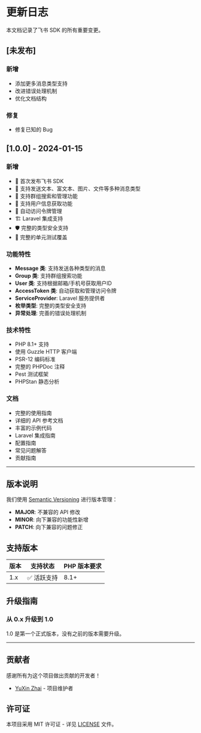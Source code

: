 # 更新日志

本文档记录了飞书 SDK 的所有重要变更。

## [未发布]

### 新增

- 添加更多消息类型支持
- 改进错误处理机制
- 优化文档结构

### 修复

- 修复已知的 Bug

## [1.0.0] - 2024-01-15

### 新增

- 🎉 首次发布飞书 SDK
- 📨 支持发送文本、富文本、图片、文件等多种消息类型
- 👥 支持群组搜索和管理功能
- 👤 支持用户信息获取功能
- 🔐 自动访问令牌管理
- 🏗️ Laravel 集成支持
- 🛡️ 完整的类型安全支持
- 🧪 完整的单元测试覆盖

### 功能特性

- **Message 类**: 支持发送各种类型的消息
- **Group 类**: 支持群组搜索功能
- **User 类**: 支持根据邮箱/手机号获取用户ID
- **AccessToken 类**: 自动获取和管理访问令牌
- **ServiceProvider**: Laravel 服务提供者
- **枚举类型**: 完整的类型安全支持
- **异常处理**: 完善的错误处理机制

### 技术特性

- PHP 8.1+ 支持
- 使用 Guzzle HTTP 客户端
- PSR-12 编码标准
- 完整的 PHPDoc 注释
- Pest 测试框架
- PHPStan 静态分析

### 文档

- 完整的使用指南
- 详细的 API 参考文档
- 丰富的示例代码
- Laravel 集成指南
- 配置指南
- 常见问题解答
- 贡献指南

---

## 版本说明

我们使用 [Semantic Versioning](https://semver.org/) 进行版本管理：

- **MAJOR**: 不兼容的 API 修改
- **MINOR**: 向下兼容的功能性新增
- **PATCH**: 向下兼容的问题修正

## 支持版本

| 版本 | 支持状态    | PHP 版本要求 |
| ---- | ----------- | ------------ |
| 1.x  | ✅ 活跃支持 | 8.1+         |

## 升级指南

### 从 0.x 升级到 1.0

1.0 是第一个正式版本，没有之前的版本需要升级。

---

## 贡献者

感谢所有为这个项目做出贡献的开发者！

- [YuXin Zhai](https://github.com/zhaiyuxin103) - 项目维护者

## 许可证

本项目采用 MIT 许可证 - 详见 [LICENSE](https://github.com/zhaiyuxin103/Feishu/blob/main/LICENSE) 文件。
